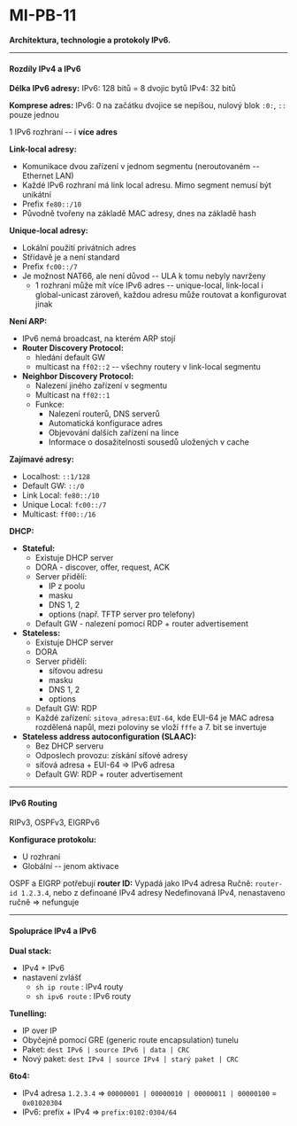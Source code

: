 # MI-PB-11
**Architektura, technologie a protokoly IPv6.**

---

#### Rozdíly IPv4 a IPv6

**Délka IPv6 adresy:** 
IPv6: 128 bitů = 8 dvojic bytů 
IPv4: 32 bitů

**Komprese adres:**
IPv6: 0 na začátku dvojice se nepíšou, nulový blok `:0:`, `::` pouze jednou

1 IPv6 rozhraní -- i **více adres**

**Link-local adresy:**
* Komunikace dvou zařízení v jednom segmentu (neroutovaném -- Ethernet LAN)
* Každé IPv6 rozhraní má link local adresu. Mimo segment nemusí být unikátní
* Prefix `fe80::/10`
* Původně tvořeny na základě MAC adresy, dnes na základě hash

**Unique-local adresy:**
* Lokální použití privátních adres
* Střídavě je a není standard
* Prefix `fc00::/7`
* Je možnost NAT66, ale není důvod -- ULA k tomu nebyly navrženy
    * 1 rozhraní může mít více IPv6 adres -- unique-local, link-local i global-unicast zároveň, každou adresu může routovat a konfigurovat jinak

**Není ARP:**
* IPv6 nemá broadcast, na kterém ARP stojí
* **Router Discovery Protocol:** 
    * hledání default GW
    * multicast na `ff02::2` -- všechny routery v link-local segmentu
* **Neighbor Discovery Protocol:**
    * Nalezení jiného zařízení v segmentu
    * Multicast na `ff02::1`
    * Funkce:
        * Nalezení routerů, DNS serverů
        * Automatická konfigurace adres
        * Objevování dalších zařízení na lince
        * Informace o dosažitelnosti sousedů uložených v cache

**Zajímavé adresy:**
* Localhost: `::1/128`
* Default GW: `::/0`
* Link Local: `fe80::/10`
* Unique Local: `fc00::/7`
* Multicast: `ff00::/16`

**DHCP:**
* **Stateful:**
    * Existuje DHCP server
    * DORA - discover, offer, request, ACK
    * Server přidělí:
        * IP z poolu
        * masku
        * DNS 1, 2
        * options (např. TFTP server pro telefony)
    * Default GW - nalezení pomocí RDP + router advertisement
* **Stateless:**
    * Existuje DHCP server
    * DORA
    * Server přidělí:
        * síťovou adresu
        * masku
        * DNS 1, 2
        * options
    * Default GW: RDP
    * Každé zařízení: `sitova_adresa:EUI-64`, kde EUI-64 je MAC adresa rozdělená napůl, mezi poloviny se vloží `fffe` a 7. bit se invertuje
* **Stateless address autoconfiguration (SLAAC):**
    * Bez DHCP serveru
    * Odposlech provozu: získání síťové adresy
    * síťová adresa + EUI-64 $\Rightarrow$ IPv6 adresa
    * Default GW: RDP + router advertisement

---

#### IPv6 Routing

RIPv3, OSPFv3, EIGRPv6

**Konfigurace protokolu:**
* U rozhraní
* Globální -- jenom aktivace

OSPF a EIGRP potřebují **router ID:**
Vypadá jako IPv4 adresa
Ručně: `router-id 1.2.3.4`, nebo z definoané IPv4 adresy
Nedefinovaná IPv4, nenastaveno ručně $\Rightarrow$ nefunguje

---

#### Spolupráce IPv4 a IPv6

**Dual stack:**
* IPv4 + IPv6
* nastavení zvlášť
    * `sh ip route` : IPv4 routy
    * `sh ipv6 route` : IPv6 routy

**Tunelling:**
* IP over IP
* Obyčejně pomocí GRE (generic route encapsulation) tunelu
* Paket: `dest IPv6 | source IPv6 | data | CRC`
* Nový paket: `dest IPv4 | source IPv4 | starý paket | CRC`

**6to4:**
* IPv4 adresa `1.2.3.4` $\Rightarrow$ `00000001 | 00000010 | 00000011 | 00000100` = `0x01020304`
* IPv6: prefix + IPv4 $\Rightarrow$ `prefix:0102:0304/64`